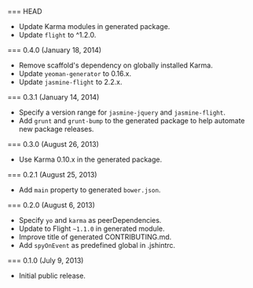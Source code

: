 === HEAD

* Update Karma modules in generated package.
* Update `flight` to ^1.2.0.

=== 0.4.0 (January 18, 2014)

* Remove scaffold's dependency on globally installed Karma.
* Update `yeoman-generator` to 0.16.x.
* Update `jasmine-flight` to 2.2.x.

=== 0.3.1 (January 14, 2014)

* Specify a version range for `jasmine-jquery` and `jasmine-flight`.
* Add `grunt` and `grunt-bump` to the generated package to help automate new package releases.

=== 0.3.0 (August 26, 2013)

* Use Karma 0.10.x in the generated package.

=== 0.2.1 (August 25, 2013)

* Add `main` property to generated `bower.json`.

=== 0.2.0 (August 6, 2013)

* Specify `yo` and `karma` as peerDependencies.
* Update to Flight `~1.1.0` in generated module.
* Improve title of generated CONTRIBUTING.md.
* Add `spyOnEvent` as predefined global in .jshintrc.

=== 0.1.0 (July 9, 2013)

* Initial public release.
